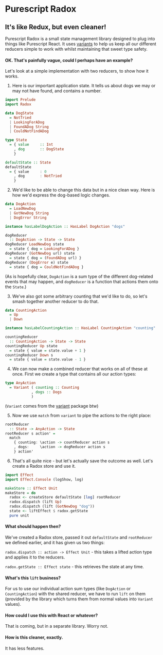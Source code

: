 # Purescript Radox

## It's like Redux, but even cleaner!

Purescript Radox is a small state management library designed to plug into things like Purescript React. It uses [variants](https://github.com/natefaubion/purescript-variant) to help us keep all our different reducers simple to work with whilst maintaining that sweet type safety.

#### OK. That's painfully vague, could I perhaps have an example?

Let's look at a simple implementation with two reducers, to show how it works.

1. Here is our important application state. It tells us about dogs we may or may not have found, and contains a number.

```haskell
import Prelude
import Radox

data DogState
  = NotTried
  | LookingForADog
  | FoundADog String
  | CouldNotFindADog

type State
  = { value     :: Int
    , dog       :: DogState
    }

defaultState :: State
defaultState
  = { value     : 0
    , dog       : NotTried
    }
```

2. We'd like to be able to change this data but in a nice clean way. Here is how we'd express the dog-based logic changes.

```haskell
data DogAction
  = LoadNewDog
  | GotNewDog String
  | DogError String

instance hasLabelDogAction :: HasLabel DogAction "dogs"

dogReducer 
  :: DogAction -> State -> State
dogReducer LoadNewDog state
  = state { dog = LookingForADog }
dogReducer (GotNewDog url) state
  = state { dog = (FoundADog url) }
dogReducer (DogError e) state
  = state { dog = CouldNotFindADog } 
```

(As is hopefully clear, `DogAction` is a sum type of the different dog-related events that may happen, and `dogReducer` is a function that actions them onto the `State`.)

3. We've also got some arbitrary counting that we'd like to do, so let's smash together another reducer to do that.

```haskell
data CountingAction
  = Up
  | Down

instance hasLabelCountingAction :: HasLabel CountingAction "counting"

countingReducer 
  :: CountingAction -> State -> State
countingReducer Up state
  = state { value = state.value + 1 }
countingReducer Down s
  = state { value = state.value - 1 }
```

4. We can now make a combined reducer that works on all of these at once. First we create a type that contains all our action types:

```haskell
type AnyAction 
  = Variant ( counting :: Counting
            , dogs :: Dogs
            )
```

(`Variant` comes from the [variant](https://github.com/natefaubion/purescript-variant) package btw)

5. Now we use `match` from `variant` to pipe the actions to the right place:

```haskell
rootReducer 
  :: State -> AnyAction -> State
rootReducer s action' =
  match
    { counting: \action -> countReducer action s
    , dogs:     \action -> dogReducer action s
    } action'
```

6. That's all quite nice - but let's actually save the outcome as well. Let's create a Radox store and use it.

```haskell
import Effect
import Effect.Console (logShow, log)

makeStore :: Effect Unit
makeStore = do
  radox <- createStore defaultState [log] rootReducer
  radox.dispatch (lift Up)
  radox.dispatch (lift (GotNewDog "dog"))
  state <- liftEffect $ radox.getState
  pure unit
```

#### What should happen then?

We've created a Radox store, passed it out `defaultState` and `rootReducer` we defined earlier, and it has given us two things:

`radox.dispatch :: action -> Effect Unit` - this takes a lifted action type and applies it to the reducers.

`radox.getState :: Effect state` - this retrieves the state at any time.

#### What's this `lift` business?

For us to use our individual action sum types (like `DogAction` or `CountingAction`) with the shared reducer, we have to run `lift` on them (provided by the library which turns them from normal values into `Variant` values).

#### How could I use this with React or whatever?

That is coming, but in a separate library. Worry not.

#### How is this cleaner, exactly.

It has less features.